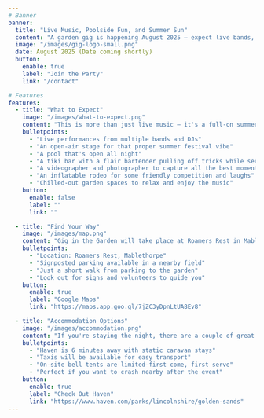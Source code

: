 ```yaml
---
# Banner
banner:
  title: "Live Music, Poolside Fun, and Summer Sun"
  content: "A garden gig is happening August 2025 — expect live bands, a DJ, the pool, and a tiki bar! For those looking for laughs, good music, and great company, sign up to let us know you're coming."
  image: "/images/gig-logo-small.png"
  date: August 2025 (Date coming shortly)
  button:
    enable: true
    label: "Join the Party"
    link: "/contact"

# Features
features:
  - title: "What to Expect"
    image: "/images/what-to-expect.png"
    content: "This is more than just live music — it's a full-on summer experience with everything you need for a brilliant night out in the garden. Here's what's in store:"
    bulletpoints:
      - "Live performances from multiple bands and DJs"
      - "An open-air stage for that proper summer festival vibe"
      - "A pool that's open all night"
      - "A tiki bar with a flair bartender pulling off tricks while serving drinks"
      - "A videographer and photographer to capture all the best moments"
      - "An inflatable rodeo for some friendly competition and laughs"
      - "Chilled-out garden spaces to relax and enjoy the music"
    button:
      enable: false
      label: ""
      link: ""

  - title: "Find Your Way"
    image: "/images/map.png"
    content: "Gig in the Garden will take place at Roamers Rest in Mablethorpe. Parking will be signposted in a local field nearby, and it’s just a short walk to the venue. Follow the signs and you’ll be right there!"
    bulletpoints:
      - "Location: Roamers Rest, Mablethorpe"
      - "Signposted parking available in a nearby field"
      - "Just a short walk from parking to the garden"
      - "Look out for signs and volunteers to guide you"
    button:
      enable: true
      label: "Google Maps"
      link: "https://maps.app.goo.gl/7jZC3yDpnLtUA8Ev8"

  - title: "Accommodation Options"
    image: "/images/accommodation.png"
    content: "If you're staying the night, there are a couple of great options nearby. Just six minutes from the venue, Haven offers comfy static caravans, and taxis will be readily available to get you to and from the gig. There will also be a few bell tents available right on-site at the house, but they’re limited and will be offered on a first come, first serve basis."
    bulletpoints:
      - "Haven is 6 minutes away with static caravan stays"
      - "Taxis will be available for easy transport"
      - "On-site bell tents are limited—first come, first serve"
      - "Perfect if you want to crash nearby after the event"
    button:
      enable: true
      label: "Check Out Haven"
      link: "https://www.haven.com/parks/lincolnshire/golden-sands"
---
```

